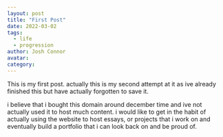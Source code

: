 ```yaml
---
layout: post
title: "First Post"
date: 2022-03-02
tags: 
  - life
  - progression
author: Josh Connor
avatar: 
category: 
---
```


This is my first post. actually this is my second attempt at it as ive already finished this but have actually forgotten to save it.

i believe that i bought this domain around december time and ive not actually used it to host much content. i would like to get in the habit of actually using the website to host essays, or projects that i work on and eventually build a portfolio that i can look back on and be proud of.
